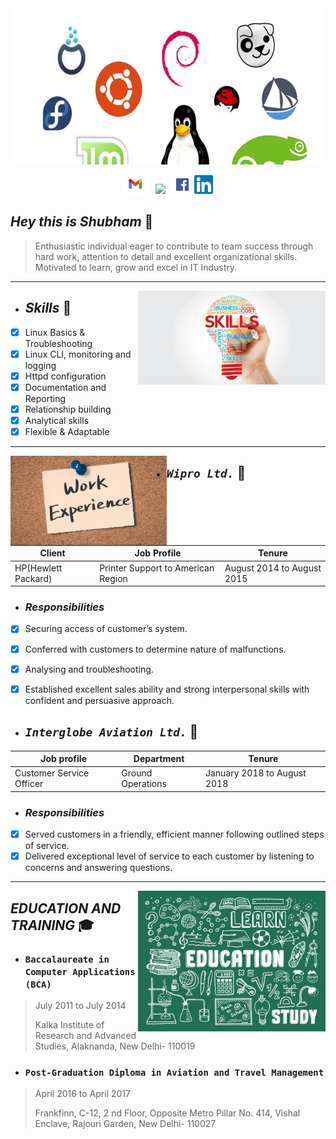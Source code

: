 <img height="250" width="1000" src="https://github.com/shubhambhaskarr/shubhambhaskarr/blob/main/linpen.jpeg?raw=true">
<p align='center'>
<a href="mailto: shubham.bhaskar15@gmail.com"><img height="30" src="https://github.com/shubhambhaskarr/shubhambhaskarr/blob/main/gmaillogo.png?raw=true"></a>&nbsp;&nbsp;
<a href="https://www.instagram.com/shubham_bhaskarr/"><img height="30" src="https://github.com/WaylonWalker/WaylonWalker/blob/main/icon/instagram.jpg?raw=true"></a>&nbsp;&nbsp;
<a href="https://www.facebook.com/shubham.bhaskar.5"><img height="30" src="https://github.com/shubhambhaskarr/shubhambhaskarr/blob/main/fblogo.png?raw=true"></a>
<a href="https://www.linkedin.com/mwlite/in/shubham-bhaskar-9243b799"><img height="30" src="https://github.com/shubhambhaskarr/shubhambhaskarr/blob/main/Linlogo.png?raw=true"></a>
</p>


## *Hey this is Shubham* :wave:


>
>Enthusiastic individual eager to contribute to team success through hard work, attention to detail and excellent organizational skills. Motivated to learn, grow and excel in IT Industry.

*******************
<p>
  <img width="300" align='right' src="https://github.com/shubhambhaskarr/shubhambhaskarr/blob/main/skills-1024x512.png"></a>
</p>

* ## *Skills* 🎯
- [x] Linux Basics & Troubleshooting
- [x] Linux CLI, monitoring and logging
- [x] Httpd configuration
- [x] Documentation and Reporting
- [x] Relationship building
- [x] Analytical skills
- [x] Flexible & Adaptable

****************************************

<p>
  <img width="250" align='left' src="https://github.com/shubhambhaskarr/shubhambhaskarr/blob/main/work-experience-note-pinboard.jpg?raw=true">
</p>


  
* ## *`Wipro Ltd.`* 💼
| Client | Job Profile | Tenure |
| --- | --- | --- |
|HP(Hewlett Packard)|Printer Support to American Region|August 2014 to August 2015|




* ### *Responsibilities*
  
- [x] Securing access of customer’s system. 
- [x] Conferred with customers to determine nature of malfunctions.
- [x] Analysing and troubleshooting.
- [x] Established excellent sales ability and strong interpersonal skills with confident
and persuasive approach.



* ## *`Interglobe Aviation Ltd.`* 💼
|   Job profile   |   Department   |   Tenure    |
| ------ | ------ | - |
|Customer Service Officer|Ground Operations|January 2018 to August 2018|


* ### *Responsibilities*
- [x] Served customers in a friendly, efficient manner following outlined steps of service.
- [x] Delivered exceptional level of service to each customer by listening to concerns and answering questions.

*****************************

<p>
  <img width="300" align='right' src="https://github.com/shubhambhaskarr/shubhambhaskarr/blob/main/Education_chalk_board.jpg"></a>
</p>

## *EDUCATION AND TRAINING* 🎓

* ### `Baccalaureate in Computer Applications (BCA)`
>
>July 2011 to July 2014
>
>Kalka Institute of Research and Advanced Studies, Alaknanda, New Delhi- 110019

* ### `Post-Graduation Diploma in Aviation and Travel Management`
>
>April 2016 to April 2017
>
>Frankfinn, C-12, 2 nd Floor, Opposite Metro Pillar No. 414, Vishal Enclave,
Rajouri Garden, New Delhi- 110027
 
      
